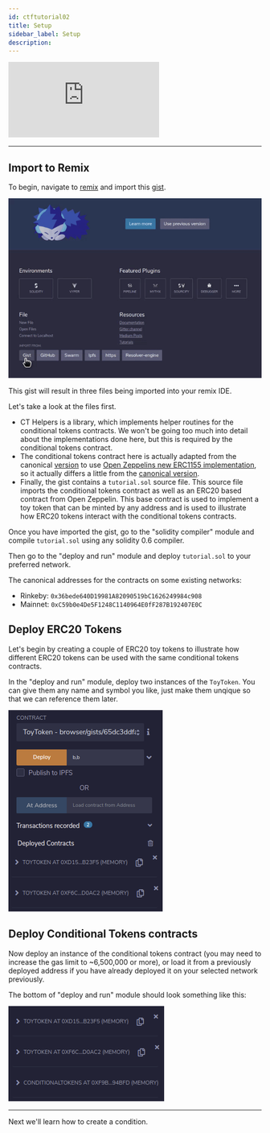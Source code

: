 ```yaml
---
id: ctftutorial02
title: Setup
sidebar_label: Setup
description:
---
```

<div class="resp-container">
    <iframe class="resp-iframe" src="https://www.youtube-nocookie.com/embed/uZNWq07Y4Ag?start=141" frameborder="0" allow="accelerometer; autoplay; encrypted-media; gyroscope; picture-in-picture" allowfullscreen></iframe>
</div>

---
## Import to Remix
To begin, navigate to [remix](https://remix.ethereum.org) and import this [gist](https://gist.github.com/cag/65dc3ddfa03f067dd41ca7121ee3120f).

![import gist](assets/import_gist_to_remix.gif)

This gist will result in three files being imported into your remix IDE.

Let's take a look at the files first.
* CT Helpers is a library, which implements helper routines for the conditional tokens contracts. We won't be going too much into detail about the implementations done here, but this is required by the conditional tokens contract.
* The conditional tokens contract here is actually adapted from the canonical [version](https://etherscan.io/address/0xC59b0e4De5F1248C1140964E0fF287B192407E0C#code) to use [Open Zeppelins new ERC1155 implementation](https://docs.openzeppelin.com/contracts/3.x/erc1155), so it actually differs a little from the [canonical version](https://etherscan.io/address/0xC59b0e4De5F1248C1140964E0fF287B192407E0C#code).
* Finally, the gist contains a `tutorial.sol` source file. This source file imports the conditional tokens contract as well as an ERC20 based contract from Open Zeppelin. This base contract is used to implement a toy token that can be minted by any address and is used to illustrate how ERC20 tokens interact with the conditional tokens contracts.

Once you have imported the gist, go to the "solidity compiler" module and compile `tutorial.sol` using any solidity 0.6 compiler.

Then go to the "deploy and run" module and deploy `tutorial.sol` to your preferred network.

The canonical addresses for the contracts on some existing networks:
* Rinkeby: `0x36bede640D19981A82090519bC1626249984c908`
* Mainnet: `0xC59b0e4De5F1248C1140964E0fF287B192407E0C`

## Deploy ERC20 Tokens
Let's begin by creating a couple of ERC20 toy tokens to illustrate how different ERC20 tokens can be used with the same conditional tokens contracts.

In the "deploy and run" module, deploy two instances of the `ToyToken`. You can give them any name and symbol you like, just make them unqique so that we can reference them later.

![deploy ToyToken](assets/deploy_ToyToken.png)

## Deploy Conditional Tokens contracts
Now deploy an instance of the conditional tokens contract (you may need to increase the gas limit to ~6,500,000 or more), or load it from a previously deployed address if you have already deployed it on your selected network previously.

The bottom of "deploy and run" module should look something like this:

![deploy Conditional Token Contract](assets/deploy_ct_contract.png)

---

Next we'll learn how to create a condition.

